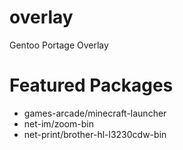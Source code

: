 # overlay
Gentoo Portage Overlay

# Featured Packages
- games-arcade/minecraft-launcher
- net-im/zoom-bin
- net-print/brother-hl-l3230cdw-bin
